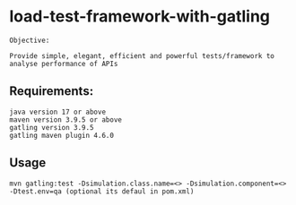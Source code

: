 # load-test-framework-with-gatling

```
Objective:

Provide simple, elegant, efficient and powerful tests/framework to analyse performance of APIs
```

## Requirements:

```
java version 17 or above
maven version 3.9.5 or above
gatling version 3.9.5
gatling maven plugin 4.6.0
```

## Usage

```
mvn gatling:test -Dsimulation.class.name=<> -Dsimulation.component=<>
-Dtest.env=qa (optional its defaul in pom.xml)
```